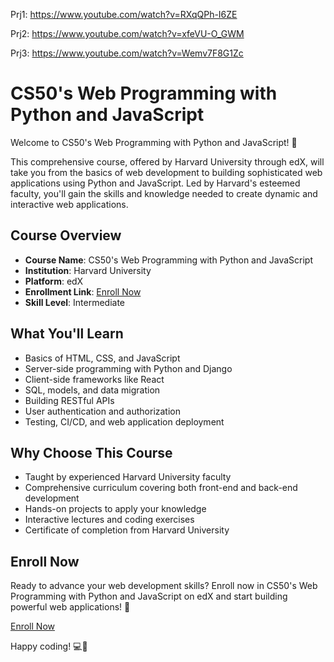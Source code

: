 Prj1: https://www.youtube.com/watch?v=RXqQPh-I6ZE

Prj2: https://www.youtube.com/watch?v=xfeVU-O_GWM

Prj3: https://www.youtube.com/watch?v=Wemv7F8G1Zc




# CS50's Web Programming with Python and JavaScript

Welcome to CS50's Web Programming with Python and JavaScript! 🚀

This comprehensive course, offered by Harvard University through edX, will take you from the basics of web development to building sophisticated web applications using Python and JavaScript. Led by Harvard's esteemed faculty, you'll gain the skills and knowledge needed to create dynamic and interactive web applications.

## Course Overview

- **Course Name**: CS50's Web Programming with Python and JavaScript
- **Institution**: Harvard University
- **Platform**: edX
- **Enrollment Link**: [Enroll Now](https://www.edx.org/learn/web-development/harvard-university-cs50-s-web-programming-with-python-and-javascript)
- **Skill Level**: Intermediate

## What You'll Learn

- Basics of HTML, CSS, and JavaScript
- Server-side programming with Python and Django
- Client-side frameworks like React
- SQL, models, and data migration
- Building RESTful APIs
- User authentication and authorization
- Testing, CI/CD, and web application deployment

## Why Choose This Course

- Taught by experienced Harvard University faculty
- Comprehensive curriculum covering both front-end and back-end development
- Hands-on projects to apply your knowledge
- Interactive lectures and coding exercises
- Certificate of completion from Harvard University

## Enroll Now

Ready to advance your web development skills? Enroll now in CS50's Web Programming with Python and JavaScript on edX and start building powerful web applications! 🌟

[Enroll Now](https://www.edx.org/learn/web-development/harvard-university-cs50-s-web-programming-with-python-and-javascript)

Happy coding! 💻🎉
